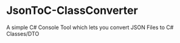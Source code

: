 # JsonToC-ClassConverter
A simple C# Console Tool which lets you convert JSON Files to C# Classes/DTO
